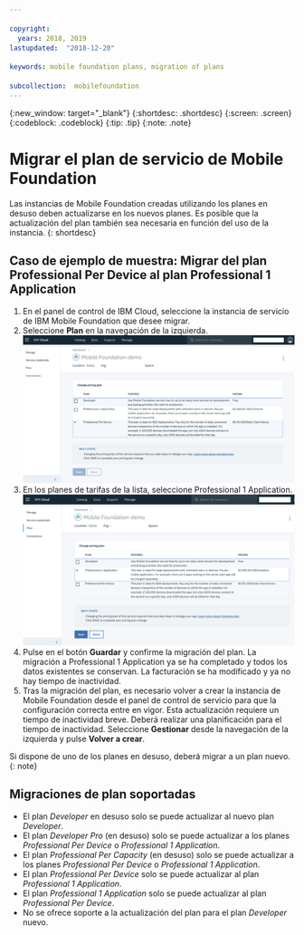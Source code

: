 ```yaml
---

copyright:
  years: 2018, 2019
lastupdated:  "2018-12-20"

keywords: mobile foundation plans, migration of plans

subcollection:  mobilefoundation
---
```


{:new_window: target="_blank"}
{:shortdesc: .shortdesc}
{:screen:  .screen}
{:codeblock:  .codeblock}
{:tip: .tip}
{:note: .note}

# Migrar el plan de servicio de Mobile Foundation

Las instancias de Mobile Foundation creadas utilizando los planes en desuso deben actualizarse en los nuevos planes. Es posible que la actualización del plan también sea necesaria en función del uso de la instancia.
{: shortdesc}

## Caso de ejemplo de muestra: Migrar del plan Professional Per Device al plan Professional 1 Application

1. En el panel de control de IBM Cloud, seleccione la instancia de servicio de IBM Mobile Foundation que desee migrar.
2. Seleccione **Plan** en la navegación de la izquierda.
   ![plan de Mobile Foundation existente](images/existing-plan.png)
3. En los planes de tarifas de la lista, seleccione Professional 1 Application.
![Plan de Mobile Foundation nuevo](images/new-plan.png)
4. Pulse en el botón **Guardar** y confirme la migración del plan.
     La migración a Professional 1 Application ya se ha completado y todos los datos existentes se conservan. La facturación se ha modificado y ya no hay tiempo de inactividad.
5. Tras la migración del plan, es necesario volver a crear la instancia de Mobile Foundation desde el panel de control de servicio para que la configuración correcta entre en vigor. Esta actualización requiere un tiempo de inactividad breve. Deberá realizar una planificación para el tiempo de inactividad. Seleccione **Gestionar** desde la navegación de la izquierda y pulse **Volver a crear**.

Si dispone de uno de los planes en desuso, deberá migrar a un plan nuevo.
{: note}

## Migraciones de plan soportadas

* El plan *Developer* en desuso solo se puede actualizar al nuevo plan *Developer*.
* El plan *Developer Pro* (en desuso) solo se puede actualizar a los planes *Professional Per Device* o *Professional 1 Application*.
* El plan *Professional Per Capacity* (en desuso) solo se puede actualizar a los planes *Professional Per Device* o *Professional 1 Application*.
* El plan *Professional Per Device* solo se puede actualizar al plan *Professional 1 Application*.
* El plan *Professional 1 Application* solo se puede actualizar al plan *Professional Per Device*.
* No se ofrece soporte a la actualización del plan para el plan *Developer* nuevo.

